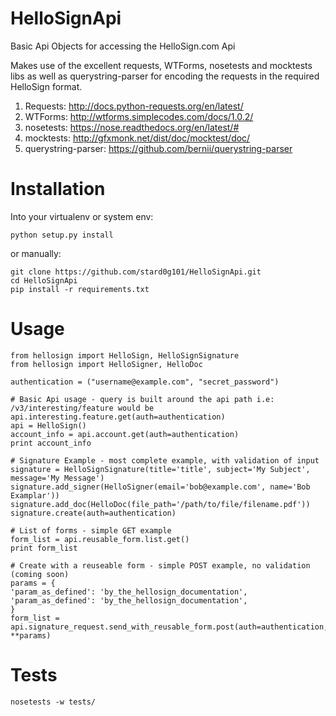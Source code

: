 HelloSignApi
============

Basic Api Objects for accessing the HelloSign.com Api

Makes use of the excellent requests, WTForms, nosetests and mocktests libs
as well as querystring-parser for encoding the requests in the required
HelloSign format.

1. Requests: http://docs.python-requests.org/en/latest/
2. WTForms: http://wtforms.simplecodes.com/docs/1.0.2/
3. nosetests: https://nose.readthedocs.org/en/latest/#
4. mocktests: http://gfxmonk.net/dist/doc/mocktest/doc/
5. querystring-parser: https://github.com/bernii/querystring-parser


Installation 
============

Into your virtualenv or system env:

    python setup.py install

or manually:

    git clone https://github.com/stard0g101/HelloSignApi.git
    cd HelloSignApi
    pip install -r requirements.txt


Usage
============

    from hellosign import HelloSign, HelloSignSignature
    from hellosign import HelloSigner, HelloDoc

    authentication = ("username@example.com", "secret_password")

    # Basic Api usage - query is built around the api path i.e: /v3/interesting/feature would be api.interesting.feature.get(auth=authentication)
    api = HelloSign()
    account_info = api.account.get(auth=authentication)
    print account_info

    # Signature Example - most complete example, with validation of input
    signature = HelloSignSignature(title='title', subject='My Subject', message='My Message')
    signature.add_signer(HelloSigner(email='bob@example.com', name='Bob Examplar'))
    signature.add_doc(HelloDoc(file_path='/path/to/file/filename.pdf'))
    signature.create(auth=authentication)

    # List of forms - simple GET example
    form_list = api.reusable_form.list.get()
    print form_list

    # Create with a reuseable form - simple POST example, no validation (coming soon)
    params = {
    'param_as_defined': 'by_the_hellosign_documentation',
    'param_as_defined': 'by_the_hellosign_documentation',
    }
    form_list = api.signature_request.send_with_reusable_form.post(auth=authentication, **params)




Tests
============

    nosetests -w tests/


